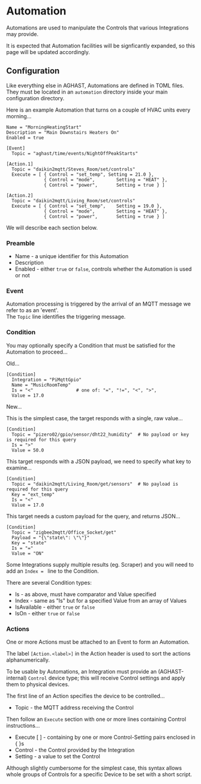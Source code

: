 # Automation

Automations are used to manipulate the Controls that various Integrations may provide.

It is expected that Automation facilities will be signficantly expanded, so this page will be updated accordingly.

## Configuration

Like everything else in AGHAST, Automations are defined in TOML files.
They must be located in an `automation` directory inside your main configuration directory.

Here is an example Automation that turns on a couple of HVAC units every morning...
```
Name = "MorningHeatingStart"
Description = "Main Downstairs Heaters On"
Enabled = true

[Event]
  Topic = "aghast/time/events/NightOffPeakStarts"

[Action.1]
  Topic = "daikin2mqtt/Steves_Room/set/controls"
  Execute = [ { Control = "set_temp", Setting = 21.0 },
              { Control = "mode",        Setting = "HEAT" },
              { Control = "power",       Setting = true } ]

[Action.2]
  Topic = "daikin2mqtt/Living_Room/set/controls"
  Execute = [ { Control = "set_temp",    Setting = 19.0 },
              { Control = "mode",        Setting = "HEAT" },
              { Control = "power",       Setting = true } ]  
```
We will describe each section below.

### Preamble
 * Name - a unique identifier for this Automation
 * Description
 * Enabled - either `true` or `false`, controls whether the Automation is used or not

### Event
Automation processing is triggered by the arrival of an MQTT message we refer to as an 'event'.  
The  `Topic` line identifies the triggering message.

### Condition
You may optionally specify a Condition that must be satisfied for the Automation to proceed...

Old...
```
[Condition]
  Integration = "PiMqttGpio"
  Name = "MusicRoomTemp"
  Is = "<"                # one of: "=", "!=", "<", ">", 
  Value = 17.0
```

New...


This is the simplest case, the target responds with a single, raw value...
```
[Condition]
  Topic = "pizero02/gpio/sensor/dht22_humidity"  # No payload or key is required for this query
  Is = ">"
  Value = 50.0
```

This target responds with a JSON payload, we need to specify what key to examine...
```
[Condition]
  Topic = "daikin2mqtt/Living_Room/get/sensors"  # No payload is required for this query
  Key = "ext_temp"
  Is = "<"
  Value = 17.0
```

This target needs a custom payload for the query, and returns JSON...
```
[Condition]
  Topic = "zigbee2mqtt/Office_Socket/get"
  Payload = "{\"state\": \"\"}"
  Key = "state"
  Is = "="
  Value = "ON"
```


Some Integrations supply multiple results (eg. Scraper) and you will need to add an `Index = ` line to the Condition.

There are several Condition types:
 * Is - as above, must have comparator and Value specified
 * Index - same as "Is" but for a specified Value from an array of Values
 * IsAvailable - either `true` or `false`
 * IsOn - either `true` or `false`

### Actions
One or more Actions must be attached to an Event to form an Automation.

The label `[Action.<label>]` in the Action header is used to sort the actions alphanumerically.

To be usable by Automations, an Integration must provide an (AGHAST-internal) `Control` device type; this will receive Control settings and apply them to physical devices.

The first line of an Action specifies the device to be controlled...
 * Topic - the MQTT address receiving the Control

Then follow an `Execute` section with one or more lines containing Control instructions...
 * Execute [ ] - containing by one or more Control-Setting pairs enclosed in { }s
 * Control - the Control provided by the Integration
 * Setting - a value to set the Control

Although slightly cumbersome for the simplest case, this syntax allows whole groups of Controls for a specific Device to be set with a short script.
